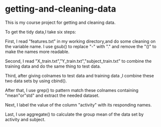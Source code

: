 getting-and-cleaning-data
=========================
This is my course project for getting and cleaning data.

To get the tidy data,I take six steps:

First, I read "features.txt" in my working directory,and do some cleaning on the variable name.
I use gsub() to replace "-" with "." and remove the "()" to make the names more readable.

Second, I read "X_train.txt","Y_train.txt","subject_train.txt" to combine the training data and do the same thing to test data.

Third, after giving colnames to test data and training data ,I combine these two data sets by using cbind().

After that, I use grep() to pattern match these colnames containing "mean"or"std" and extract the needed dataset.

Next, I label the value of the column "activity" with its responding names.

Last, I use aggregate() to calculate the group mean of the data set by activity and subject.
